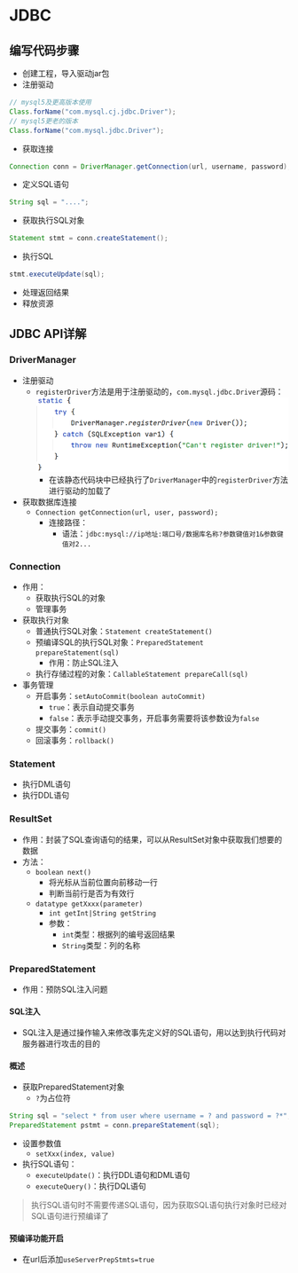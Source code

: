 # JDBC
## 编写代码步骤
- 创建工程，导入驱动jar包
- 注册驱动
```java
// mysql5及更高版本使用
Class.forName("com.mysql.cj.jdbc.Driver");
// mysql5更老的版本
Class.forName("com.mysql.jdbc.Driver");
```
- 获取连接
```java
Connection conn = DriverManager.getConnection(url, username, password);
```
- 定义SQL语句
```java
String sql = "....";
```
- 获取执行SQL对象
```java
Statement stmt = conn.createStatement();
```
- 执行SQL
```java
stmt.executeUpdate(sql);
```
- 处理返回结果
- 释放资源

## JDBC API详解
### DriverManager
- 注册驱动
	- `registerDriver`方法是用于注册驱动的，`com.mysql.jdbc.Driver`源码：![](https://raw.githubusercontent.com/alwaysmissin/picgo/main/20221011211054.png)
		- 在该静态代码块中已经执行了`DriverManager`中的`registerDriver`方法进行驱动的加载了
- 获取数据库连接
	- `Connection getConnection(url, user, password);`
		- 连接路径：
			- 语法：`jdbc:mysql://ip地址:端口号/数据库名称?参数键值对1&参数键值对2...`
### Connection
- 作用：
	- 获取执行SQL的对象
	- 管理事务
- 获取执行对象
	- 普通执行SQL对象：`Statement createStatement()`
	- 预编译SQL的执行SQL对象：`PreparedStatement prepareStatement(sql)`
		- 作用：防止SQL注入
	- 执行存储过程的对象：`CallableStatement prepareCall(sql)`
- 事务管理
	- 开启事务：`setAutoCommit(boolean autoCommit)`
		- `true`：表示自动提交事务
		- `false`：表示手动提交事务，开启事务需要将该参数设为`false`
	- 提交事务：`commit()`
	- 回滚事务：`rollback()`

### Statement
- 执行DML语句
- 执行DDL语句

### ResultSet
- 作用：封装了SQL查询语句的结果，可以从ResultSet对象中获取我们想要的数据
- 方法：
	- `boolean next()`
		- 将光标从当前位置向前移动一行
		- 判断当前行是否为有效行
	- `datatype getXxxx(parameter)`
		- `int getInt|String getString`
		- 参数：
			- `int`类型：根据列的编号返回结果
			- `String`类型：列的名称

### PreparedStatement
- 作用：预防SQL注入问题
#### SQL注入
- SQL注入是通过操作输入来修改事先定义好的SQL语句，用以达到执行代码对服务器进行攻击的目的
#### 概述
- 获取PreparedStatement对象
	- `?`为占位符
```java
String sql = "select * from user where username = ? and password = ?*";
PreparedStatement pstmt = conn.prepareStatement(sql);
```
- 设置参数值
	- `setXxx(index, value)`
- 执行SQL语句：
	- `executeUpdate()`：执行DDL语句和DML语句
	- `executeQuery()`：执行DQL语句
> 执行SQL语句时不需要传递SQL语句，因为获取SQL语句执行对象时已经对SQL语句进行预编译了

#### 预编译功能开启
- 在url后添加`useServerPrepStmts=true`